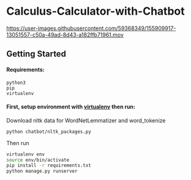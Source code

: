 # Calculus-Calculator-with-Chatbot

https://user-images.githubusercontent.com/59368349/155909917-13051557-c50a-49ad-8d43-a182ffb71961.mov


## Getting Started

#### Requirements: 
```
python3
pip
virtualenv
```
#### First, setup environment with [virtualenv](https://virtualenv.pypa.io) then run:
Download nltk data for WordNetLemmatizer and word_tokenize
```
python chatbot/nltk_packages.py 
```

Then run

```bash
virtualenv env
source env/bin/activate
pip install -r requirements.txt
python manage.py runserver
```
